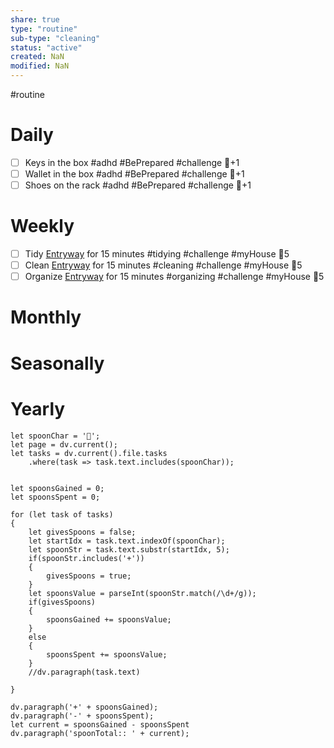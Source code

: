 ```yaml
---
share: true
type: "routine"
sub-type: "cleaning"
status: "active"
created: NaN 
modified: NaN
---
```

  #routine

# Daily
- [ ] Keys in the box #adhd #BePrepared #challenge 🥄+1
- [ ] Wallet in the box #adhd #BePrepared #challenge 🥄+1
- [ ] Shoes on the rack #adhd #BePrepared #challenge 🥄+1
# Weekly
- [ ] Tidy [Entryway](./Entryway.md) for 15 minutes #tidying #challenge #myHouse 🥄5
- [ ] Clean [Entryway](./Entryway.md) for 15 minutes #cleaning  #challenge #myHouse 🥄5
- [ ] Organize [Entryway](./Entryway.md) for 15 minutes #organizing  #challenge #myHouse 🥄5
# Monthly
# Seasonally
# Yearly



```dataviewjs
let spoonChar = '🥄';
let page = dv.current();
let tasks = dv.current().file.tasks
	.where(task => task.text.includes(spoonChar));


let spoonsGained = 0;
let spoonsSpent = 0;

for (let task of tasks)
{
	let givesSpoons = false;
	let startIdx = task.text.indexOf(spoonChar);
	let spoonStr = task.text.substr(startIdx, 5);
	if(spoonStr.includes('+'))
	{
		givesSpoons = true;
	}
	let spoonsValue = parseInt(spoonStr.match(/\d+/g));
	if(givesSpoons)
	{
		spoonsGained += spoonsValue;
	}		
	else
	{
		spoonsSpent += spoonsValue;
	}
	//dv.paragraph(task.text)
	
}

dv.paragraph('+' + spoonsGained);
dv.paragraph('-' + spoonsSpent);
let current = spoonsGained - spoonsSpent
dv.paragraph('spoonTotal:: ' + current);
